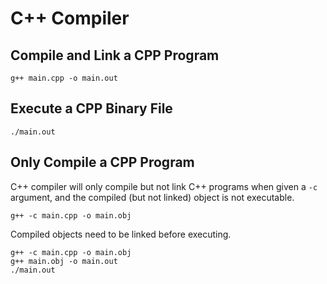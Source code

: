 # C++ Compiler

## Compile and Link a CPP Program

```shell
g++ main.cpp -o main.out
```

## Execute a CPP Binary File

```shell
./main.out
```

## Only Compile a CPP Program

C++ compiler will only compile but not link C++ programs when given a `-c` argument, and the compiled (but not linked) object is not executable.

```shell
g++ -c main.cpp -o main.obj
```

Compiled objects need to be linked before executing.

```shell
g++ -c main.cpp -o main.obj
g++ main.obj -o main.out
./main.out
```
